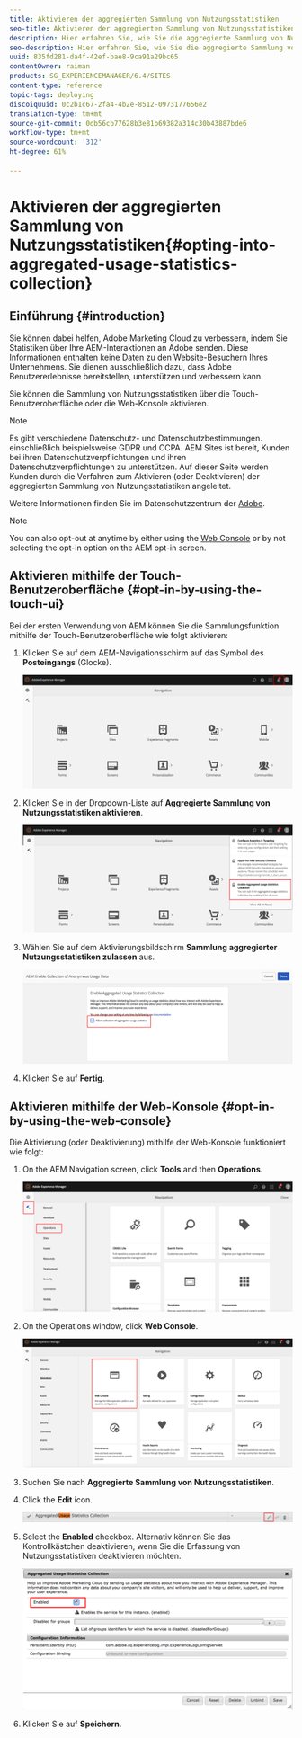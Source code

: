 ```yaml
---
title: Aktivieren der aggregierten Sammlung von Nutzungsstatistiken
seo-title: Aktivieren der aggregierten Sammlung von Nutzungsstatistiken
description: Hier erfahren Sie, wie Sie die aggregierte Sammlung von Nutzungsstatistiken aktivieren können.
seo-description: Hier erfahren Sie, wie Sie die aggregierte Sammlung von Nutzungsstatistiken aktivieren können.
uuid: 835fd281-da4f-42ef-bae8-9ca91a29bc65
contentOwner: raiman
products: SG_EXPERIENCEMANAGER/6.4/SITES
content-type: reference
topic-tags: deploying
discoiquuid: 0c2b1c67-2fa4-4b2e-8512-0973177656e2
translation-type: tm+mt
source-git-commit: 0db56cb77628b3e81b69382a314c30b43887bde6
workflow-type: tm+mt
source-wordcount: '312'
ht-degree: 61%

---
```



# Aktivieren der aggregierten Sammlung von Nutzungsstatistiken{#opting-into-aggregated-usage-statistics-collection}

## Einführung {#introduction}

Sie können dabei helfen, Adobe Marketing Cloud zu verbessern, indem Sie Statistiken über Ihre AEM-Interaktionen an Adobe senden. Diese Informationen enthalten keine Daten zu den Website-Besuchern Ihres Unternehmens. Sie dienen ausschließlich dazu, dass Adobe Benutzererlebnisse bereitstellen, unterstützen und verbessern kann.

Sie können die Sammlung von Nutzungsstatistiken über die Touch-Benutzeroberfläche oder die Web-Konsole aktivieren.

>[!NOTE]
>
>Es gibt verschiedene Datenschutz- und Datenschutzbestimmungen. einschließlich beispielsweise GDPR und CCPA. AEM Sites ist bereit, Kunden bei ihren Datenschutzverpflichtungen und ihren Datenschutzverpflichtungen zu unterstützen. Auf dieser Seite werden Kunden durch die Verfahren zum Aktivieren (oder Deaktivieren) der aggregierten Sammlung von Nutzungsstatistiken angeleitet.
>
>Weitere Informationen finden Sie im Datenschutzzentrum der [Adobe](https://www.adobe.com/privacy.html).

>[!NOTE]
>
>You can also opt-out at anytime by either using the [Web Console](/help/sites-deploying/opt-in-aggregated-usage-statistics.md#opt-in-by-using-the-web-console) or by not selecting the opt-in option on the AEM opt-in screen.

## Aktivieren mithilfe der Touch-Benutzeroberfläche {#opt-in-by-using-the-touch-ui}

Bei der ersten Verwendung von AEM können Sie die Sammlungsfunktion mithilfe der Touch-Benutzeroberfläche wie folgt aktivieren:

1. Klicken Sie auf dem AEM-Navigationsschirm auf das Symbol des **Posteingangs** (Glocke).

   ![usage_statisticsNavigationcreen](assets/usage_statisticsnavigationscreen.png)

1. Klicken Sie in der Dropdown-Liste auf **Aggregierte Sammlung von Nutzungsstatistiken aktivieren**.

   ![usage_statisticsNavigationscreen2](assets/usage_statisticsnavigationscreen2.png)

1. Wählen Sie auf dem Aktivierungsbildschirm **Sammlung aggregierter Nutzungsstatistiken zulassen** aus.

   ![usage_statisticsopt-inscreen](assets/usage_statisticsopt-inscreen.png)

1. Klicken Sie auf **Fertig**.

## Aktivieren mithilfe der Web-Konsole {#opt-in-by-using-the-web-console}

Die Aktivierung (oder Deaktivierung) mithilfe der Web-Konsole funktioniert wie folgt:

1. On the AEM Navigation screen, click **Tools** and then **Operations**.

   ![usage_statisticsSopsdashboard](assets/usage_statisticsopsdashboard.png)

1. On the Operations window, click **Web Console**.

   ![usage_statistics_webconsole](assets/usage_statisticswebconsole.png)

1. Suchen Sie nach **Aggregierte Sammlung von Nutzungsstatistiken**.
1. Click the **Edit** icon.

   ![usage_statisticsScrollingEdit](assets/usage_statisticscollectionedit.png)

1. Select the **Enabled** checkbox. Alternativ können Sie das Kontrollkästchen deaktivieren, wenn Sie die Erfassung von Nutzungsstatistiken deaktivieren möchten.

   ![usage_statisticsSelect](assets/usage_statisticsselect.png)

1. Klicken Sie auf **Speichern**.

